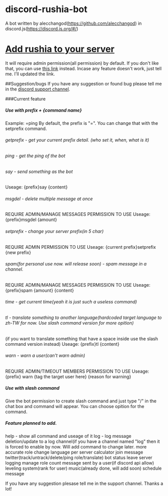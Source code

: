 # discord-rushia-bot
A bot written by alecchangod(https://github.com/alecchangod) in discord.js(https://discord.js.org/#/)

# [Add rushia to your server](https://discord.com/api/oauth2/authorize?client_id=953567399687364659&permissions=8&scope=bot%20applications.commands)
It will require admin permission(all permission) by default. If you don't like that, you can use [this link](https://discord.com/api/oauth2/authorize?client_id=953567399687364659&permissions=2068063845568&scope=bot%20applications.commands) instead. Incase any feature doesn't work, just tell me. I'll updated the link.

##Suggestion/bugs
If you have any suggestion or found bug please tell me in the [discord support channel](https://discord.gg/j9yHKXdyhM).

###Current feature 

##### Use with prefix + {command name}
Example: =ping
By default, the prefix is "=". You can change that with the setprefix command.

###### getprefix - get your current prefix detail. (who set it, when, what is it)
###### ping - get the ping of the bot
###### say - send something as the bot
Useage: {prefix}say {content}
###### msgdel - delete multiple message at once
REQUIRE ADMIN/MANAGE MESSAGES PERMISSION TO USE
Useage: {prefix}msgdel {amount}
###### setprefix - change your server prefix(in 5 char)
REQUIRE ADMIN PERMISSION TO USE
Useage: {current prefix}setprefix {new prefix}
###### spam(for personal use now. will release soon) - spam message in a channel.
REQUIRE ADMIN/MANAGE MESSAGES PERMISSION TO USE
Useage: {prefix}spam {amount} {content}
###### time - get current time(yeah it is just such a useless command)
###### tl - translate something to another language(hardcoded target language to zh-TW for now. Use slash command version for more opition)
(if you want to translate something that have a space inside use the slash command version instead)
Useage: {prefix}tl {content}
###### warn - warn a user(can't warn admin)
REQUIRE ADMIN/TIMEOUT MEMBERS PERMISSION TO USE
Useage: {prefix} warn {tag the target user here} {reason for warning}

##### Use with slash command
Give the bot permission to create slash command and just type "/" in the chat box and command will appear.
You can choose opition for the command.

##### Feature planned to add.
help - show all command and useage of it
log - log message deletion/update to a log channel(if you have a channel named "log" then it is forced to enable by now. Will add command to change later.
more accurate role change
language per server
calculator
join message
twitter(track/untrack/delete/ping role/translate)
bot status
leave server logging
manage role
count message sent by a user(if discord api allow)
leveling system(rank for user)
music(already done, will add soon)
schedule message

If you have any suggestion plesase tell me in the support channel. Thanks a lot!
